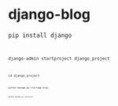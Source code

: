 # django-blog

<code>pip install django<code>

<code>django-admin startproject django_project<code>

<code>cd django_project<code>

<code>python manage.py startapp blog<code>

<code>python manage.py runserver<code>